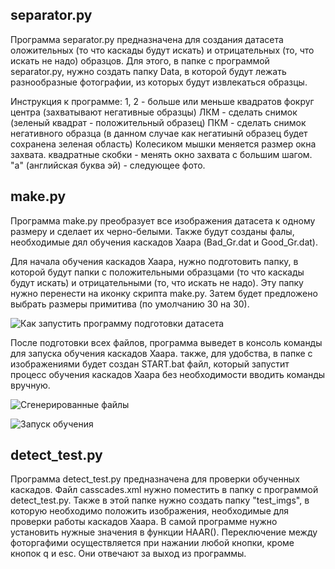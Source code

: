 ## separator.py

Программа separator.py предназначена для создания датасета оложительных (то что каскады будут искать)  и отрицательных (то, что искать не надо) образцов. Для этого, в папке с программой separator.py, нужно создать папку Data, в которой будут лежать разнообразные фотографии, из которых будут извлекаться образцы.


Инструкция к программе:
1, 2 - больше или меньше квадратов фокруг центра (захватывают негативные образцы)
ЛКМ - сделать снимок (зеленый квадрат - положительный образец)
ПКМ - сделать снимок негативного образца (в данном случае как негатиынй образец будет сохранена зеленая область)
Колесиком мышки меняется размер окна захвата.
квадратные скобки - менять окно захвата с большим шагом.
"a" (английская буква эй) - следующее фото.


## make.py

Программа make.py преобразует все изображения датасета к одному размеру и сделает их черно-белыми. Также будут созданы фалы, необходимые дял обучения каскадов Хаара (Bad_Gr.dat и Good_Gr.dat).

Для начала обучения каскадов Хаара, нужно подготовить папку, в которой будут папки с положительными образцами (то что каскады будут искать)  и отрицательными (то, что искать не надо). Эту папку нужно перенести на иконку скрипта make.py. Затем будет предложено выбрать размеры примитива (по умолчанию 30 на 30).

![Как запустить программу подготовки датасета](https://sun9-49.userapi.com/c205724/v205724834/d0295/BiEjZEPa0Xc.jpg)

После подготовки всех файлов, программа выведет в консоль команды для запуска обучения каскадов Хаара. также, для удобства, в папке с изображениями будет создан START.bat файл, который запустит процесс обучения каскадов Хаара без необходимости вводить команды вручную.

![Сгенерированные файлы](https://sun9-63.userapi.com/c858420/v858420834/1c5c76/HFqVlKIiWTE.jpg)

![Запуск обучения](https://sun9-4.userapi.com/c858420/v858420834/1c5c7f/eiJHJKqkHwo.jpg)


## detect_test.py

Программа detect_test.py предназначена для проверки обученных каскадов. Файл casscades.xml нужно поместить в папку с программой detect_test.py. Также в этой папке нужно создать папку "test_imgs", в которую необходимо положить изображения, необходимые для проверки работы каскадов Хаара. В самой программе нужно установить нужные значения в функции HAAR(). Переключение между фоторгафими осуществляется при нажании любой кнопки, кроме кнопок q и esc. Они отвечают за выход из программы.
